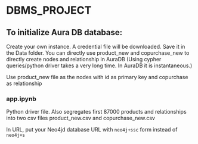 # DBMS_PROJECT

## To initialize Aura DB database:
Create your own instance. A credential file will be downloaded. Save it in the Data folder.
You can directly use product_new and copurchase_new to directly create nodes and relationship in AuraDB (Using cypher queries/python driver takes a very long time. In AuraDB it is instantaneous.)

Use product_new file as the nodes with id as primary key and copurchase as relationship 

### app.ipynb
Python driver file. Also segregates first 87000 products and relationships into two csv files product_new.csv and copurchase_new.csv

In URL, put your Neo4jd database URL with `neo4j+ssc` form instead of `neo4j+s`

